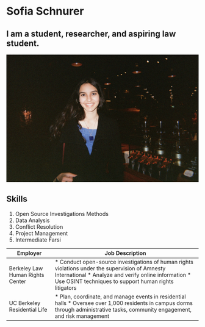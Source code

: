 # Sofia Schnurer
## I am a student, researcher, and aspiring law student. 
![professional_headshot](headshot.jpg)
## Skills
1. Open Source Investigations Methods
2. Data Analysis
3. Conflict Resolution
4. Project Management
5. Intermediate Farsi 

| Employer | **Job Description** |
| -------- | --------------- |
| Berkeley Law Human Rights Center | * Conduct open-source investigations of human rights violations under the supervision of Amnesty International * Analyze and verify online information * Use OSINT techniques to support human rights litigators |
| UC Berkeley Residential Life | * Plan, coordinate, and manage events in residential halls * Oversee over 1,000 residents in campus dorms through administrative tasks, community engagement, and risk management |
